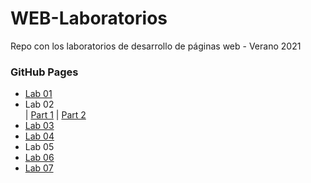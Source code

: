 # WEB-Laboratorios
Repo con los laboratorios de desarrollo de páginas web - 
Verano 2021

### GitHub Pages

- [Lab 01](https://patriciapaag.github.io/WEB-Laboratorios/Lab01_html_Git/Lab01.html)
- Lab 02  
| [Part 1](https://patriciapaag.github.io/WEB-Laboratorios/Lab02_css/Part1/Lab02_Part1.html)
| [Part 2](https://patriciapaag.github.io/WEB-Laboratorios/Lab02_css/Part2/index.html)
- [Lab 03](https://patriciapaag.github.io/WEB-Laboratorios/Lab03_flex_queries/index.html)
- [Lab 04](https://patriciapaag.github.io/WEB-Laboratorios/Lab04_javascript/index.html)
- Lab 05
- [Lab 06](https://patriciapaag.github.io/WEB-Laboratorios/Lab06_jquery/index.html)
- [Lab 07](https://patriciapaag.github.io/WEB-Laboratorios/Lab07_ajax_jquery/hw.html)